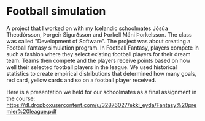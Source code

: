 # Football simulation

A project that I worked on with my Icelandic schoolmates Jósúa Theodórsson, Þorgeir Sigurðsson and Þorkell Máni Þorkelsson. The class was called "Development of Software". The project was about creating a Football fantasy simulation program. In Football Fantasy, players compete in such a fashion where they select existing football players for their dream team. Teams then compete and the players receive points based on how well their selected football players in the league. We used historical statistics to create empirical distributions that determined how many goals, red card, yellow cards and so on a football player received. 

Here is a presentation we held for our schoolmates as a final assignment in the course: https://dl.dropboxusercontent.com/u/32876027/ekki_eyda/Fantasy%20premier%20league.pdf
